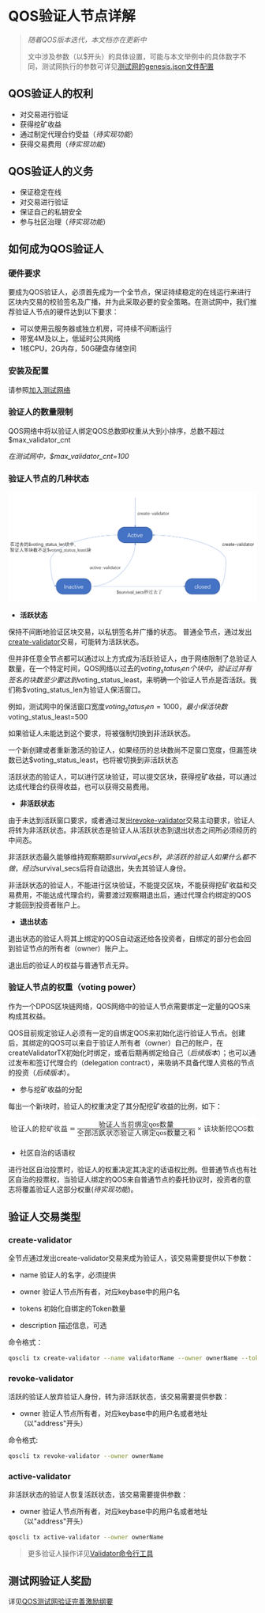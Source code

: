 # QOS验证人节点详解

> *随着QOS版本迭代，本文档亦在更新中*
>
> 文中涉及参数（以$开头）的具体设置，可能与本文举例中的具体数字不同，测试网执行的参数可详见[测试网的genesis.json文件配置](https://github.com/QOSGroup/qos-testnets)

## QOS验证人的权利

* 对交易进行验证
* 获得挖矿收益
* 通过制定代理合约受益（*待实现功能*）
* 获得交易费用（*待实现功能*）

## QOS验证人的义务

* 保证稳定在线
* 对交易进行验证
* 保证自己的私钥安全
* 参与社区治理（*待实现功能*）

## 如何成为QOS验证人

### 硬件要求

要成为QOS验证人，必须首先成为一个全节点，保证持续稳定的在线运行来进行区块内交易的校验签名及广播，并为此采取必要的安全策略。在测试网中，我们推荐验证人节点的硬件达到以下要求：

* 可以使用云服务器或独立机房，可持续不间断运行
* 带宽4M及以上，低延时公共网络
* 1核CPU，2G内存，50G硬盘存储空间

### 安装及配置

请参照[加入测试网络](../../install/testnet.md)

### 验证人的数量限制

QOS网络中将以验证人绑定QOS总数即权重从大到小排序，总数不超过$max_validator_cnt

*在测试网中，$max_validator_cnt=100*

### 验证人节点的几种状态

![验证人状态转换](https://github.com/QOSGroup/static/blob/master/validator_status.png?raw=true)

* **活跃状态**

保持不间断地验证区块交易，以私钥签名并广播的状态。
普通全节点，通过发出[create-validator](#create-validator)交易，可能转为活跃状态。

但并非任意全节点都可以通过以上方式成为活跃验证人，由于网络限制了总验证人数量，在一个特定时间，QOS网络以过去的$voting_status_len个块中，验证过并有签名的块数至少要达到$voting_status_least，来明确一个验证人节点是否活跃。我们称$voting_status_len为验证人保活窗口。

例如，测试网中的保活窗口宽度$voting_status_len=1000，最小保活块数$voting_status_least=500

如果验证人未能达到这个要求，将被强制切换到非活跃状态。

一个新创建或者重新激活的验证人，如果经历的总块数尚不足窗口宽度，但漏签块数已达$voting_status_least，也将被切换到非活跃状态

活跃状态的验证人，可以进行区块验证，可以提交区块，获得挖矿收益，可以通过达成代理合约获得收益，也可以获得交易费用。

* **非活跃状态**

由于未达到活跃窗口要求，或者通过发出[revoke-validator](#revoke-validator)交易主动要求，验证人将转为非活跃状态。非活跃状态是验证人从活跃状态到退出状态之间所必须经历的中间态。

非活跃状态最久能够维持观察期即$survival_secs秒，非活跃的验证人如果什么都不做，经过$survival_secs后将自动退出，失去其验证人身份。

非活跃状态的验证人，不能进行区块验证，不能提交区块，不能获得挖矿收益和交易费用，不能达成代理合约，需要渡过观察期退出后，通过代理合约绑定的QOS才能回到投资者账户上。

* **退出状态**

退出状态的验证人将其上绑定的QOS自动返还给各投资者，自绑定的部分也会回到验证节点的所有者（owner）账户上。

退出后的验证人的权益与普通节点无异。

### 验证人节点的权重（voting power）

作为一个DPOS区块链网络，QOS网络中的验证人节点需要绑定一定量的QOS来构成其权益。

QOS目前规定验证人必须有一定的自绑定QOS来初始化运行验证人节点。创建后，其绑定的QOS可以来自于验证人所有者（owner）自己的账户，在createValidatorTX初始化时绑定，或者后期再绑定给自己（*后续版本*）；也可以通过发布和签订代理合约（delegation contract），来吸纳不具备代理人资格的节点的投资（*后续版本*）。

* 参与挖矿收益的分配

每出一个新块时，验证人的权重决定了其分配挖矿收益的比例，如下：


![挖矿分配](https://github.com/QOSGroup/static/blob/master/voting_power.png?raw=true)

* 社区自治的话语权

进行社区自治投票时，验证人的权重决定其决定的话语权比例。但普通节点也有社区自治的投票权，当验证人绑定的QOS来自普通节点的委托协议时，投资者的意志将覆盖验证人这部分权重(*待实现功能*)。

## 验证人交易类型

### create-validator

全节点通过发出create-validator交易来成为验证人，该交易需要提供以下参数：

- name 验证人的名字，必须提供

- owner 验证人节点所有者，对应keybase中的用户名

- tokens 初始化自绑定的Token数量

- description 描述信息，可选

命令格式：

```bash
qoscli tx create-validator --name validatorName --owner ownerName --tokens 20000000
```

### revoke-validator

活跃的验证人放弃验证人身份，转为非活跃状态，该交易需要提供参数：

- owner 验证人节点所有者，对应keybase中的用户名或者地址（以"address"开头）

命令格式:

```bash
qoscli tx revoke-validator --owner ownerName
```

### active-validator

非活跃状态的验证人恢复活跃状态，该交易需要提供参数：

- owner 验证人节点所有者，对应keybase中的用户名或者地址（以"address"开头）

```bash
qoscli tx active-validator --owner ownerName
```

> 更多验证人操作详见[Validator命令行工具](../../command/qoscli.md#验证节点（validator）)

## 测试网验证人奖励

详见[QOS测试网验证完善激励纲要](./community_contribution_reward_cn.md)